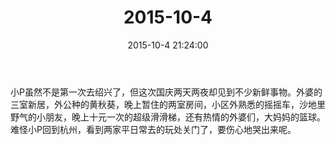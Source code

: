 ﻿---
title: 2015-10-4
date: 2015-10-4 21:24:00
tags:
categories: 爸爸
---
小P虽然不是第一次去绍兴了，但这次国庆两天两夜却见到不少新鲜事物。外婆的三室新居，外公种的黄秋葵，晚上暂住的两室房间，小区外熟悉的摇摇车，沙地里野气的小朋友，晚上十元一次的超级滑滑梯，还有热情的外婆们，大妈妈的篮球。难怪小P回到杭州，看到两家平日常去的玩处关门了，要伤心地哭出来呢。